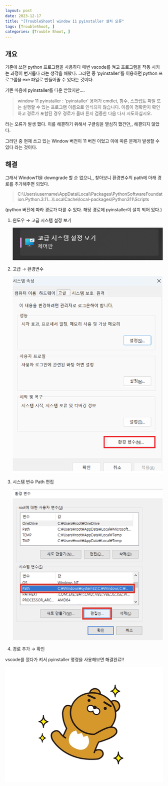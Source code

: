 ```yaml
---
layout: post
date: 2023-12-17
title: "[TroubleShoot] window 11 pyinstaller 설치 오류"
tags: [TroubleShoot, ]
categories: [Trouble Shoot, ]
---
```




## 개요


기존에 쓰던 python 프로그램을 사용하다 매번 vscode를 켜고 프로그램을 작동 시키는 과정이 번거롭다 라는 생각을 해봤다. 그러던 중 ‘pyinstaller’를 이용하면 python 프로그램을 exe 파일로 만들어줄 수 있다는 것이다.


기쁜 마음에 pyinstaller를 다운 받았지만….


> window 11 pyinstaller : 'pyinstaller' 용어가 cmdlet, 함수, 스크립트 파일 또는 실행할 수 있는 프로그램 이름으로 인식되지 않습니다. 이름이 정확한지 확인하고 경로가 포함된 경우 경로가 올바 른지 검증한 다음 다시 시도하십시오.


라는 오류가 발생 했다. 이를 해결하기 위해서 구글링을 열심히 했건만,, 해결되지 않았다.


그러던 중 현재 쓰고 있는 Window 버전이 11 버전 이었고 이에 따른 문제가 발생할 수 있다 라는 것이다.



## 해결


그래서 Window11을 downgrade 할 순 없으니,,  찾아보니 환경변수의 path에 아래 경로를 추가해주면 되었다.


> C:\Users\username\AppData\Local\Packages\PythonSoftwareFoundation.Python.3.11…\LocalCache\local-packages\Python311\Scripts


(python 버전에 따라 경로가 다를 수 있다. 해당 경로에 pyinstaller이 설치 되어 있다.)

1. 윈도우 → 고급 시스템 설정 보기

	![0](/assets/img/2023-12-17-[TroubleShoot]-window-11-pyinstaller-설치-오류.md/0.png)

2. 고급 → 환경변수

	![1](/assets/img/2023-12-17-[TroubleShoot]-window-11-pyinstaller-설치-오류.md/1.png)

3. 시스템 변수 Path 편집

	![2](/assets/img/2023-12-17-[TroubleShoot]-window-11-pyinstaller-설치-오류.md/2.png)

4. 경로 추가 → 확인

vscode를 껐다가 켜서 pyinstaller 명령을 사용해보면 해결완료!!


![3](/assets/img/2023-12-17-[TroubleShoot]-window-11-pyinstaller-설치-오류.md/3.png)

